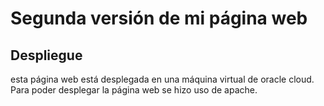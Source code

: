# Segunda versión de mi página web
## Despliegue 
esta página web está desplegada en una máquina virtual de oracle cloud. Para poder desplegar la página web se hizo uso de apache.
